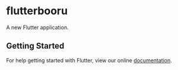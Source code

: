 # flutterbooru

A new Flutter application.

## Getting Started

For help getting started with Flutter, view our online
[documentation](https://flutter.io/).
